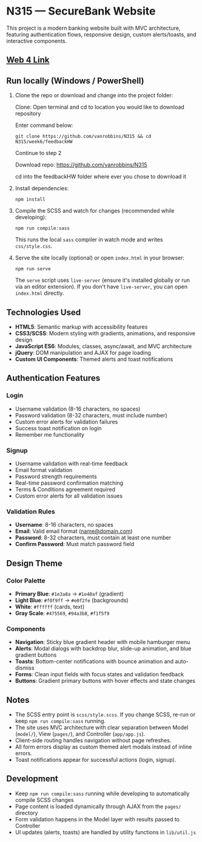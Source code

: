 # N315 — SecureBank Website

This project is a modern banking website built with MVC architecture, featuring authentication flows, responsive design, custom alerts/toasts, and interactive components.

## [Web 4 Link](https://in-info-web4.luddy.indianapolis.iu.edu/~vanrobbi/N315/feedbackHW/)

## Run locally (Windows / PowerShell)

1. Clone the repo or download and change into the project folder:

   Clone:
   Open terminal and cd to location you would like to download repository

   Enter command below:

   `git clone https://github.com/vanrobbins/N315 && cd N315/week6/feedbackHW`

   Continue to step 2

   Download repo:
   https://github.com/vanrobbins/N315

   cd into the feedbackHW folder where ever you chose to download it

2. Install dependencies:

   `npm install`

3. Compile the SCSS and watch for changes (recommended while developing):

   `npm run compile:sass`

   This runs the local `sass` compiler in watch mode and writes `css/style.css`.

4. Serve the site locally (optional) or open `index.html` in your browser:

   `npm run serve`

   The `serve` script uses `live-server` (ensure it's installed globally or run via an editor extension). If you don't have `live-server`, you can open `index.html` directly.

## Technologies Used

- **HTML5**: Semantic markup with accessibility features
- **CSS3/SCSS**: Modern styling with gradients, animations, and responsive design
- **JavaScript ES6**: Modules, classes, async/await, and MVC architecture
- **jQuery**: DOM manipulation and AJAX for page loading
- **Custom UI Components**: Themed alerts and toast notifications

## Authentication Features

### Login

- Username validation (8-16 characters, no spaces)
- Password validation (8-32 characters, must include number)
- Custom error alerts for validation failures
- Success toast notification on login
- Remember me functionality

### Signup

- Username validation with real-time feedback
- Email format validation
- Password strength requirements
- Real-time password confirmation matching
- Terms & Conditions agreement required
- Custom error alerts for all validation issues

### Validation Rules

- **Username**: 8-16 characters, no spaces
- **Email**: Valid email format (name@domain.com)
- **Password**: 8-32 characters, must contain at least one number
- **Confirm Password**: Must match password field

## Design Theme

### Color Palette

- **Primary Blue**: `#1e3a8a` → `#1e40af` (gradient)
- **Light Blue**: `#f0f9ff` → `#e0f2fe` (backgrounds)
- **White**: `#ffffff` (cards, text)
- **Gray Scale**: `#475569`, `#94a3b8`, `#f1f5f9`

### Components

- **Navigation**: Sticky blue gradient header with mobile hamburger menu
- **Alerts**: Modal dialogs with backdrop blur, slide-up animation, and blue gradient buttons
- **Toasts**: Bottom-center notifications with bounce animation and auto-dismiss
- **Forms**: Clean input fields with focus states and validation feedback
- **Buttons**: Gradient primary buttons with hover effects and state changes

## Notes

- The SCSS entry point is `scss/style.scss`. If you change SCSS, re-run or keep `npm run compile:sass` running.
- The site uses MVC architecture with clear separation between Model (`model/`), View (`pages/`), and Controller (`app/app.js`).
- Client-side routing handles navigation without page refreshes.
- All form errors display as custom themed alert modals instead of inline errors.
- Toast notifications appear for successful actions (login, signup).

## Development

- Keep `npm run compile:sass` running while developing to automatically compile SCSS changes
- Page content is loaded dynamically through AJAX from the `pages/` directory
- Form validation happens in the Model layer with results passed to Controller
- UI updates (alerts, toasts) are handled by utility functions in `lib/util.js`
